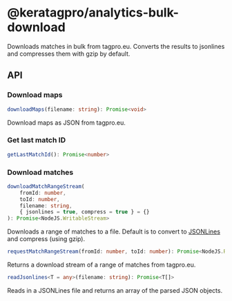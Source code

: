 # @keratagpro/analytics-bulk-download

Downloads matches in bulk from tagpro.eu. Converts the results to jsonlines and compresses them with gzip by default.

## API

### Download maps

```ts
downloadMaps(filename: string): Promise<void>
```

Download maps as JSON from tagpro.eu.

### Get last match ID

```ts
getLastMatchId(): Promise<number>
```

### Download matches

```ts
downloadMatchRangeStream(
	fromId: number,
	toId: number,
	filename: string,
	{ jsonlines = true, compress = true } = {}
): Promise<NodeJS.WritableStream>
```

Downloads a range of matches to a file. Default is to convert to [JSONLines](https://jsonlines.org/) and compress (using gzip).

```ts
requestMatchRangeStream(fromId: number, toId: number): Promise<NodeJS.ReadableStream>
```

Returns a download stream of a range of matches from tagpro.eu.

```ts
readJsonlines<T = any>(filename: string): Promise<T[]>
```

Reads in a JSONLines file and returns an array of the parsed JSON objects.
